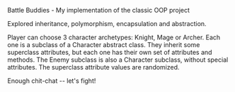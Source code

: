Battle Buddies - My implementation of the classic OOP project

Explored inheritance, polymorphism, encapsulation and abstraction.

Player can choose 3 character archetypes: Knight, Mage or Archer. Each one is a subclass of a Character abstract class. They inherit some superclass attributes, but each one has their own set of attributes and methods. The Enemy subclass is also a Character subclass, without special attributes. The superclass attribute values are randomized.

Enough chit-chat -- let's fight!
